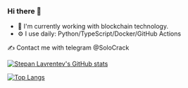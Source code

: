 ### Hi there 👋

- 🔭 I'm currently working with blockchain technology.
- ⚙️ I use daily: Python/TypeScript/Docker/GitHub Actions

✍️ Contact me with telegram @SoloCrack

[![Stepan Lavrentev's GitHub stats](https://github-readme-stats.vercel.app/api?username=stepanLav&theme=dark&show_icons=true&count_private=true&hide_title=true)](https://github.com/stepanLav/stepanLav)

[![Top Langs](https://github-readme-stats.vercel.app/api/top-langs/?username=stepanLav&layout=compact&theme=dark)](https://github.com/stepanLav?tab=repositories)

<!--
**stepanLav/stepanLav** is a ✨ _special_ ✨ repository because its `README.md` (this file) appears on your GitHub profile.

Here are some ideas to get you started:

- 🔭 I’m currently working on ...
- 🌱 I’m currently learning ...
- 👯 I’m looking to collaborate on ...
- 🤔 I’m looking for help with ...
- 💬 Ask me about ...
- 📫 How to reach me: ...
- 😄 Pronouns: ...
- ⚡ Fun fact: ...
-->
